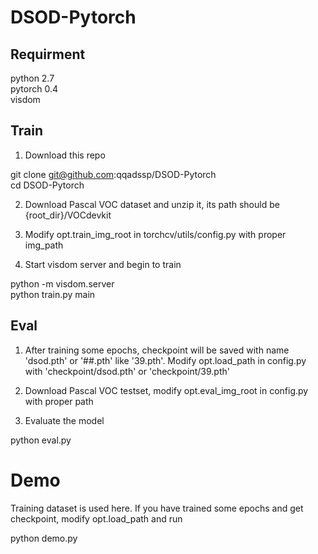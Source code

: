 # DSOD-Pytorch

## Requirment
python 2.7  
pytorch 0.4  
visdom  

## Train
1. Download this repo  

git clone git@github.com:qqadssp/DSOD-Pytorch  
cd DSOD-Pytorch  

2. Download Pascal VOC dataset and unzip it, its path should be {root_dir}/VOCdevkit  

3. Modify opt.train_img_root in torchcv/utils/config.py with proper img_path  

4. Start visdom server and begin to train  

python -m visdom.server  
python train.py main  

## Eval
1. After training some epochs, checkpoint will be saved with name 'dsod.pth' or '##.pth' like '39.pth'. Modify opt.load_path in config.py with 'checkpoint/dsod.pth' or 'checkpoint/39.pth'  

2. Download Pascal VOC testset, modify opt.eval_img_root in config.py with proper path  

3. Evaluate the model  

python eval.py

# Demo
Training dataset is used here. If you have trained some epochs and get checkpoint, modify opt.load_path and run  

python demo.py

